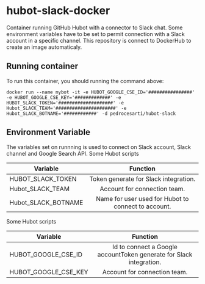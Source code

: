 # hubot-slack-docker
Container running GitHub Hubot with a connector to Slack chat. Some environment variables have to be set to permit connection with a Slack account in a specific channel. This repository is connect to DockerHub to create an image automaticaly.

## Running container
To run this container, you should running the command above:

```shell
docker run --name mybot -it -e HUBOT_GOOGLE_CSE_ID='################' -e HUBOT_GOOGLE_CSE_KEY='#############' -e HUBOT_SLACK_TOKEN='####################' -e Hubot_SLACK_TEAM='######################' -e Hubot_SLACK_BOTNAME='############' -d pedrocesarti/hubot-slack
```

## Environment Variable
The variables set on runnning is used to connect on Slack account, Slack channel and Google Search API. Some Hubot scripts 

| Variable  | Function |
|---------|:--------:|
| HUBOT_SLACK_TOKEN | Token generate for Slack integration. | 
| Hubot_SLACK_TEAM | Account for connection team. | 
| Hubot_SLACK_BOTNAME | Name for user used for Hubot to connect to account. | 

Some Hubot scripts

| Variable  | Function |
|---------|:--------:|
| HUBOT_GOOGLE_CSE_ID | Id to connect a Google accountToken generate for Slack integration. | 
| HUBOT_GOOGLE_CSE_KEY | Account for connection team. | 



